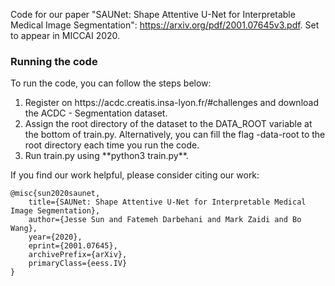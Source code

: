 Code for our paper "SAUNet: Shape Attentive U-Net for Interpretable Medical Image Segmentation": https://arxiv.org/pdf/2001.07645v3.pdf. Set to appear in MICCAI 2020.

### Running the code
To run the code, you can follow the steps below:
<ol>
<li> Register on https://acdc.creatis.insa-lyon.fr/#challenges and download the ACDC - Segmentation dataset.</li>
<li> Assign the root directory of the dataset to the DATA_ROOT variable at the bottom of train.py. Alternatively, you can fill the flag -data-root to the root directory each time you run the code.</li>
<li> Run train.py using **python3 train.py**. </li>
</ol>
If you find our work helpful, please consider citing our work: 

```
@misc{sun2020saunet,
    title={SAUNet: Shape Attentive U-Net for Interpretable Medical Image Segmentation},
    author={Jesse Sun and Fatemeh Darbehani and Mark Zaidi and Bo Wang},
    year={2020},
    eprint={2001.07645},
    archivePrefix={arXiv},
    primaryClass={eess.IV}
}
```
